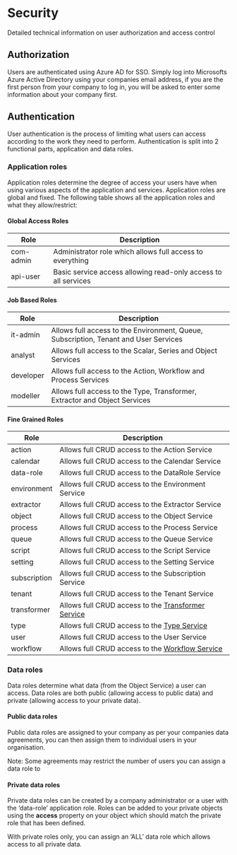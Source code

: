 Security
========

Detailed technical information on user authorization and access control

## Authorization

Users are authenticated using Azure AD for SSO. Simply log into Microsofts Azure Active Directory using your companies email address, if you are the first person from your company to log in, you will be asked to enter some information about your company first.

## Authentication

User authentication is the process of limiting what users can access according to the work they need to perform. Authentication is split into 2 functional parts, application and data roles.

### Application roles

Application roles determine the degree of access your users have when using various aspects of the application and services. Application roles are global and fixed. The following table shows all the application roles and what they allow/restrict:

#### Global Access Roles

| **Role** | **Description** | 
|-|-|
| com-admin | Administrator role which allows full access to everything
|api-user|Basic service access allowing read-only access to all services|


#### Job Based Roles

| **Role** | **Description** | 
|-|-|
|it-admin|Allows full access to the Environment, Queue, Subscription, Tenant and User Services|
|analyst|Allows full access to the Scalar, Series and Object Services|
|developer|Allows full access to the Action, Workflow and Process Services|
|modeller|Allows full access to the Type, Transformer, Extractor and Object Services|

#### Fine Grained Roles

| **Role** | **Description** | 
|-|-|
|action|Allows full CRUD access to the Action Service|
|calendar|Allows full CRUD access to the Calendar Service|
|data-role|Allows full CRUD access to the DataRole Service|
|environment|Allows full CRUD access to the Environment Service|
|extractor|Allows full CRUD access to the Extractor Service|
|object|Allows full CRUD access to the Object Service|
|process|Allows full CRUD access to the Process Service|
|queue|Allows full CRUD access to the Queue Service|
|script|Allows full CRUD access to the Script Service|
|setting|Allows full CRUD access to the Setting Service|
|subscription|Allows full CRUD access to the Subscription Service|
|tenant|Allows full CRUD access to the Tenant Service|
|transformer|Allows full CRUD access to the [Transformer Service](Transformer-Service_7405855.html)|
|type|Allows full CRUD access to the [Type Service](Type-Service_7373142.html)|
|user|Allows full CRUD access to the User Service|
|workflow|Allows full CRUD access to the [Workflow Service](Workflow-Service_7405862.html)|

### Data roles

Data roles determine what data (from the Object Service) a user can access. Data roles are both public (allowing access to public data) and private (allowing access to your private data).

#### Public data roles

Public data roles are assigned to your company as per your companies data agreements, you can then assign them to individual users in your organisation.

Note: Some agreements may restrict the number of users you can assign a data role to

#### Private data roles

Private data roles can be created by a company administrator or a user with the ‘data-role’ application role. Roles can be added to your private objects using the **access** property on your object which should match the private role that has been defined.

With private roles only, you can assign an ‘ALL’ data role which allows access to all private data.

